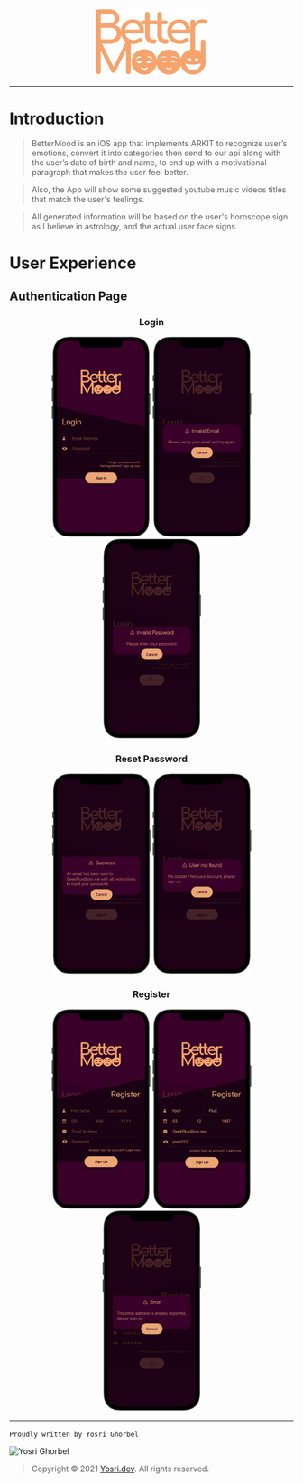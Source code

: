 <div align="center">
    <img src="logo_text.png" width="200" alt="BetterMood">
</div>

---

# Introduction
> BetterMood is an iOS app that implements ARKIT to recognize user’s emotions, convert it into categories then send to our api along with the user’s date of birth and name, to end up with a motivational paragraph that makes the user feel better.

> Also, the App will show some suggested youtube music videos titles that match the user's feelings.

> All generated information will be based on the user's horoscope sign as I believe in astrology, and the actual user face signs.

# User Experience

## Authentication Page

<div align="center">
    <h3>Login</h3>
    <img src="screenshot/login.png" width="175" alt="BetterMood">
    <img src="screenshot/login_w1.png" width="175" alt="BetterMood">
    <img src="screenshot/login_w2.png" width="175" alt="BetterMood">
    <h3>Reset Password</h3>
    <img src="screenshot/forget.png" width="175" alt="BetterMood">
    <img src="screenshot/forget_w1.png" width="175" alt="BetterMood">
    <h3>Register</h3>
    <img src="screenshot/register.png" width="175" alt="BetterMood">
    <img src="screenshot/register_2.png" width="175" alt="BetterMood">
    <img src="screenshot/register_w1.png" width="175" alt="BetterMood">
</div>

---

```Proudly written by Yosri Ghorbel```

![Yosri Ghorbel](https://pbs.twimg.com/media/E3YEO7kXwAU9x6x?format=png&name=4096x4096)

> Copyright © 2021 [Yosri.dev](https://Yosri.dev). All rights reserved.
